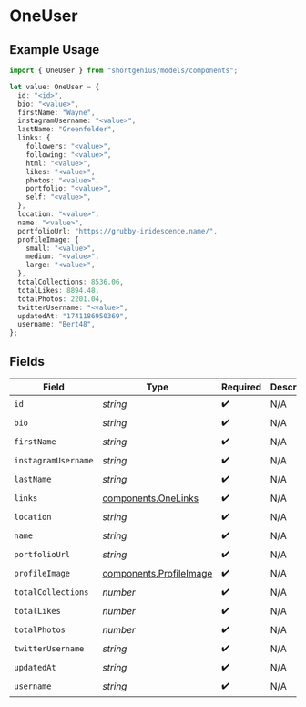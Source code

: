# OneUser

## Example Usage

```typescript
import { OneUser } from "shortgenius/models/components";

let value: OneUser = {
  id: "<id>",
  bio: "<value>",
  firstName: "Wayne",
  instagramUsername: "<value>",
  lastName: "Greenfelder",
  links: {
    followers: "<value>",
    following: "<value>",
    html: "<value>",
    likes: "<value>",
    photos: "<value>",
    portfolio: "<value>",
    self: "<value>",
  },
  location: "<value>",
  name: "<value>",
  portfolioUrl: "https://grubby-iridescence.name/",
  profileImage: {
    small: "<value>",
    medium: "<value>",
    large: "<value>",
  },
  totalCollections: 8536.06,
  totalLikes: 8894.48,
  totalPhotos: 2201.04,
  twitterUsername: "<value>",
  updatedAt: "1741186950369",
  username: "Bert48",
};
```

## Fields

| Field                                                              | Type                                                               | Required                                                           | Description                                                        |
| ------------------------------------------------------------------ | ------------------------------------------------------------------ | ------------------------------------------------------------------ | ------------------------------------------------------------------ |
| `id`                                                               | *string*                                                           | :heavy_check_mark:                                                 | N/A                                                                |
| `bio`                                                              | *string*                                                           | :heavy_check_mark:                                                 | N/A                                                                |
| `firstName`                                                        | *string*                                                           | :heavy_check_mark:                                                 | N/A                                                                |
| `instagramUsername`                                                | *string*                                                           | :heavy_check_mark:                                                 | N/A                                                                |
| `lastName`                                                         | *string*                                                           | :heavy_check_mark:                                                 | N/A                                                                |
| `links`                                                            | [components.OneLinks](../../models/components/onelinks.md)         | :heavy_check_mark:                                                 | N/A                                                                |
| `location`                                                         | *string*                                                           | :heavy_check_mark:                                                 | N/A                                                                |
| `name`                                                             | *string*                                                           | :heavy_check_mark:                                                 | N/A                                                                |
| `portfolioUrl`                                                     | *string*                                                           | :heavy_check_mark:                                                 | N/A                                                                |
| `profileImage`                                                     | [components.ProfileImage](../../models/components/profileimage.md) | :heavy_check_mark:                                                 | N/A                                                                |
| `totalCollections`                                                 | *number*                                                           | :heavy_check_mark:                                                 | N/A                                                                |
| `totalLikes`                                                       | *number*                                                           | :heavy_check_mark:                                                 | N/A                                                                |
| `totalPhotos`                                                      | *number*                                                           | :heavy_check_mark:                                                 | N/A                                                                |
| `twitterUsername`                                                  | *string*                                                           | :heavy_check_mark:                                                 | N/A                                                                |
| `updatedAt`                                                        | *string*                                                           | :heavy_check_mark:                                                 | N/A                                                                |
| `username`                                                         | *string*                                                           | :heavy_check_mark:                                                 | N/A                                                                |